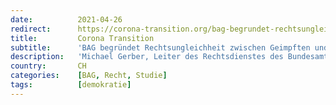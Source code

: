```yaml
---
date:          2021-04-26
redirect:      https://corona-transition.org/bag-begrundet-rechtsungleichheit-zwischen-geimpften-und-ungeimpften-mit-studien
title:         Corona Transition
subtitle:      'BAG begründet Rechtsungleichheit zwischen Geimpften und Ungeimpften mit Studien, die wissenschaftlichen Standards nicht genügen'
description:   'Michael Gerber, Leiter des Rechtsdienstes des Bundesamtes für Gesundheit a.i. kündigte am 12. April in der Medienkonferenz des Bundesrates an, dass (...)'
country:       CH
categories:    [BAG, Recht, Studie]
tags:          [demokratie]
---
```


